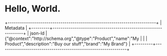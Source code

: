 # Hello, World.

+-------------------------------------------------------------------------+
| Metadata                                                                |
+---------+---------------------------------------------------------------+
| json-ld | {"@context":"http\://schema.org","@type":"Product","name":"My |
|         | Product","description":"Buy our stuff","brand":"My Brand"}    |
+---------+---------------------------------------------------------------+